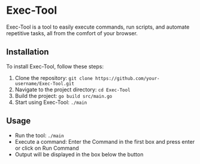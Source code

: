 # Exec-Tool

Exec-Tool is a tool to easily execute commands, run scripts, and automate repetitive tasks, all from the comfort of your browser.

## Installation

To install Exec-Tool, follow these steps:

1. Clone the repository: `git clone https://github.com/your-username/Exec-Tool.git`
2. Navigate to the project directory: `cd Exec-Tool`
4. Build the project: `go build src/main.go`
5. Start using Exec-Tool: `./main`

## Usage

- Run the tool: `./main`
- Execute a command: Enter the Command in the first box and press enter or click on Run Command
- Output will be displayed in the box below the button

